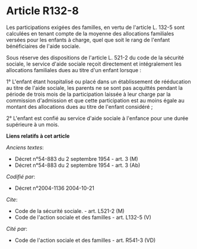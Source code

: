 # Article R132-8

Les participations exigées des familles, en vertu de l'article L. 132-5 sont calculées en tenant compte de la moyenne des
allocations familiales versées pour les enfants à charge, quel que soit le rang de l'enfant bénéficiaires de l'aide sociale.

Sous réserve des dispositions de l'article L. 521-2 du code de la sécurité sociale, le service d'aide sociale reçoit
directement et intégralement les allocations familiales dues au titre d'un enfant lorsque :

1° L'enfant étant hospitalisé ou placé dans un établissement de rééducation au titre de l'aide sociale, les parents ne se
sont pas acquittés pendant la période de trois mois de la participation laissée à leur charge par la commission d'admission
et que cette participation est au moins égale au montant des allocations dues au titre de l'enfant considéré ;

2° L'enfant est confié au service d'aide sociale à l'enfance pour une durée supérieure à un mois.

**Liens relatifs à cet article**

_Anciens textes_:

  - Décret n°54-883 du 2 septembre 1954 - art. 3 (M)
  - Décret n°54-883 du 2 septembre 1954 - art. 3 (Ab)

_Codifié par_:

  - Décret n°2004-1136 2004-10-21

_Cite_:

  - Code de la sécurité sociale. - art. L521-2 (M)
  - Code de l'action sociale et des familles - art. L132-5 (V)

_Cité par_:

  - Code de l'action sociale et des familles - art. R541-3 (VD)
